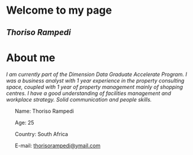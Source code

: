 # Welcome to my page
## *Thoriso Rampedi*

# About me
*I am currently part of the Dimension Data Graduate Accelerate Program. I was a business analyst with 1 year experience in the property consulting space, coupled with 1 year of property management mainly of shopping centres. I have a good understanding of facilities management and workplace strategy. Solid communication and people skills.* 

<ul>
Name: Thoriso Rampedi
 
Age: 25

Country: South  Africa

E-mail: thorisorampedi@ymail.com

 



 
 


 

 
